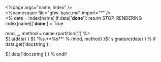 <%page args="name, index" />\
<%namespace file="ghw-base.md" import="*" />\
<%
data = index[name]
if data['__done__']:
    return STOP_RENDERING
index[name]['__done__'] = True

mod, _, method = name.rpartition('.')
%>\
${ a(data) }
${ '%s.**%s**' % (mod, method) }${ signature(data) }
% if data.get('docstring'):

${ data['docstring'] }
% endif